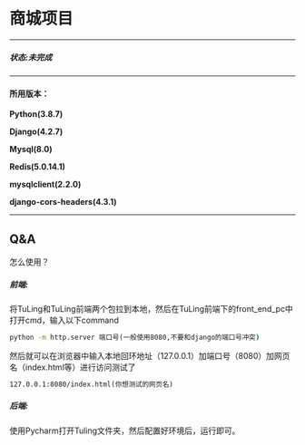 # 商城项目

------

##### 状态:未完成

------

#### 所用版本：

**Python(3.8.7)**

**Django(4.2.7)**

**Mysql(8.0)**

**Redis(5.0.14.1)**

**mysqlclient(2.2.0)**

**django-cors-headers(4.3.1)**

------

## Q&A

怎么使用？

##### **前端:**

将TuLing和TuLing前端两个包拉到本地，然后在TuLing前端下的front_end_pc中打开cmd，输入以下command

```cmd
python -m http.server 端口号(一般使用8080,不要和django的端口号冲突)
```

然后就可以在浏览器中输入本地回环地址（127.0.0.1）加端口号（8080）加网页名（index.html等）进行访问测试了

```html
127.0.0.1:8080/index.html(你想测试的网页名)
```

##### **后端:**

使用Pycharm打开Tuling文件夹，然后配置好环境后，运行即可。